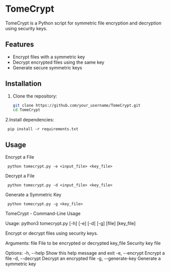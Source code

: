 # TomeCrypt

TomeCrypt is a Python script for symmetric file encryption and decryption using security keys.

## Features
- Encrypt files with a symmetric key
- Decrypt encrypted files using the same key
- Generate secure symmetric keys

## Installation

1. Clone the repository:
   ```bash
   git clone https://github.com/your_username/TomeCrypt.git
   cd TomeCrypt

2.Install dependencies:  
     
     pip install -r requirements.txt

## Usage
Encrypt a File
     
     python tomecrypt.py -e <input_file> <key_file>

Decrypt a File

     python tomecrypt.py -d <input_file> <key_file>

Generate a Symmetric Key

     python tomecrypt.py -g <key_file>



TomeCrypt - Command-Line Usage




Usage:      python3 tomecrypt.py [-h] [-e] [-d] [-g] [file] [key_file]




Encrypt or decrypt files using security keys.

Arguments:
file File to be encrypted or decrypted
key_file Security key file

Options:
-h, --help Show this help message and exit
-e, --encrypt Encrypt a file
-d, --decrypt Decrypt an encrypted file
-g, --generate-key Generate a symmetric key
